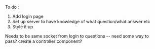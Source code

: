 

To do :

1. Add login page
2. Set up server to have knowledge of what question/what answer etc
3. Style it up 



Needs to be same socket from login to questions -- need some way to pass? 
create a controller component? 
